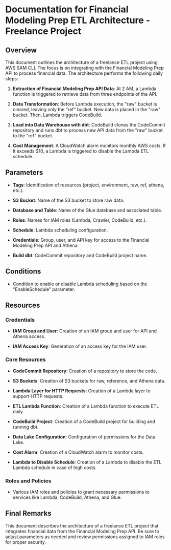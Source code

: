# Documentation for Financial Modeling Prep ETL Architecture - Freelance Project

## Overview

This document outlines the architecture of a freelance ETL project using AWS SAM CLI. The focus is on integrating with the Financial Modeling Prep API to process financial data. The architecture performs the following daily steps:

1. **Extraction of Financial Modeling Prep API Data**: At 2 AM, a Lambda function is triggered to retrieve data from three endpoints of the API.

2. **Data Transformation**: Before Lambda execution, the "raw" bucket is cleared, leaving only the "ref" bucket. New data is placed in the "raw" bucket. Then, Lambda triggers CodeBuild.

3. **Load into Data Warehouse with dbt**: CodeBuild clones the CodeCommit repository and runs dbt to process new API data from the "raw" bucket to the "ref" bucket.

4. **Cost Management**: A CloudWatch alarm monitors monthly AWS costs. If it exceeds $10, a Lambda is triggered to disable the Lambda ETL schedule.

## Parameters

- **Tags**: Identification of resources (project, environment, raw, ref, athena, etc.).

- **S3 Bucket**: Name of the S3 bucket to store raw data.

- **Database and Table**: Name of the Glue database and associated table.

- **Roles**: Names for IAM roles (Lambda, Crawler, CodeBuild, etc.).

- **Schedule**: Lambda scheduling configuration.

- **Credentials**: Group, user, and API key for access to the Financial Modeling Prep API and Athena.

- **Build dbt**: CodeCommit repository and CodeBuild project name.

## Conditions

- Condition to enable or disable Lambda scheduling based on the "EnableSchedule" parameter.

## Resources

### Credentials

- **IAM Group and User**: Creation of an IAM group and user for API and Athena access.

- **IAM Access Key**: Generation of an access key for the IAM user.

### Core Resources

- **CodeCommit Repository**: Creation of a repository to store the code.

- **S3 Buckets**: Creation of S3 buckets for raw, reference, and Athena data.

- **Lambda Layer for HTTP Requests**: Creation of a Lambda layer to support HTTP requests.

- **ETL Lambda Function**: Creation of a Lambda function to execute ETL daily.

- **CodeBuild Project**: Creation of a CodeBuild project for building and running dbt.

- **Data Lake Configuration**: Configuration of permissions for the Data Lake.

- **Cost Alarm**: Creation of a CloudWatch alarm to monitor costs.

- **Lambda to Disable Schedule**: Creation of a Lambda to disable the ETL Lambda schedule in case of high costs.

### Roles and Policies

- Various IAM roles and policies to grant necessary permissions to services like Lambda, CodeBuild, Athena, and Glue.

## Final Remarks

This document describes the architecture of a freelance ETL project that integrates financial data from the Financial Modeling Prep API. Be sure to adjust parameters as needed and review permissions assigned to IAM roles for proper security.
